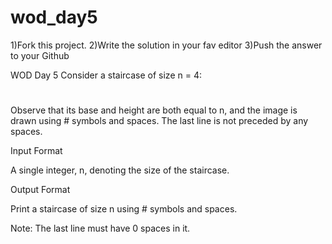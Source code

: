 # wod_day5
1)Fork this project. 
2)Write the solution in your fav editor 
3)Push the answer to your Github

WOD Day 5
Consider a staircase of size n = 4:

   #
  ##
 ###
####

Observe that its base and height are both equal to n, and the image is drawn using # symbols and spaces. The last line is not preceded by any spaces.

Input Format

A single integer, n, denoting the size of the staircase.

Output Format

Print a staircase of size n using # symbols and spaces.

Note: The last line must have 0 spaces in it.

